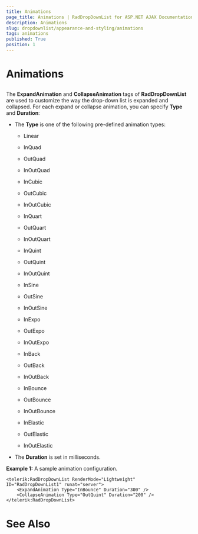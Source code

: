 ```yaml
---
title: Animations
page_title: Animations | RadDropDownList for ASP.NET AJAX Documentation
description: Animations
slug: dropdownlist/appearance-and-styling/animations
tags: animations
published: True
position: 1
---
```


# Animations



## 

The **ExpandAnimation** and **CollapseAnimation** tags of **RadDropDownList** are used to customize the way the drop-down list is expanded and collapsed. For each expand or collapse animation, you can specify **Type** and **Duration**:

* The **Type** is one of the following pre-defined animation types:

	* Linear

	* InQuad

	* OutQuad

	* InOutQuad

	* InCubic

	* OutCubic

	* InOutCubic

	* InQuart

	* OutQuart

	* InOutQuart

	* InQuint

	* OutQuint

	* InOutQuint

	* InSine

	* OutSine

	* InOutSine

	* InExpo

	* OutExpo

	* InOutExpo

	* InBack

	* OutBack

	* InOutBack

	* InBounce

	* OutBounce

	* InOutBounce

	* InElastic

	* OutElastic

	* InOutElastic

* The **Duration** is set in milliseconds.

**Example 1:** A sample animation configuration.

````ASPNET
<telerik:RadDropDownList RenderMode="Lightweight" ID="RadDropDownList1" runat="server">
	<ExpandAnimation Type="InBounce" Duration="300" />
	<CollapseAnimation Type="OutQuint" Duration="200" />
</telerik:RadDropDownList>
````



# See Also
